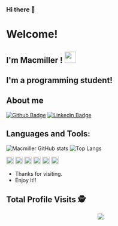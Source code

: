### Hi there 👋

# Welcome!

## I'm Macmiller ! <img src=https://github.com/TheDudeThatCode/TheDudeThatCode/blob/master/Assets/Earth.gif width="30">

## I'm a programming student!

## About me

[![Github Badge](https://img.shields.io/badge/-Github-000?style=flat-square&logo=Github&logoColor=white&link=https://github.com/macmiller87)](https://github.com/macmiller87)
[![Linkedin Badge](https://img.shields.io/badge/-LinkedIn-blue?style=flat-square&logo=Linkedin&logoColor=white&link=https://www.linkedin.com/in/macmillerduarte/)](https://www.linkedin.com/in/macmillerduarte/)

## Languages and Tools:
 
![Macmiller GitHub stats](https://github-readme-stats.vercel.app/api?username=macmiller87&show_icons=true)
![Top Langs](https://github-readme-stats.vercel.app/api/top-langs/?username=macmiller87&layout=compact&show_icons=true)

<code><img height="20" src="https://img.shields.io/badge/JavaScript-F7DF1E?style=for-the-badge&logo=javascript&logoColor=black"></code>
<code><img height="20" src="https://img.shields.io/badge/Node.js-43853D?style=for-the-badge&logo=node.js&logoColor=white"></code>
<code><img height="20" src="https://img.shields.io/badge/C%23-239120?style=for-the-badge&logo=c-sharp&logoColor=white"></code>
<code><img height="20" src="https://img.shields.io/badge/HTML5-E34F26?style=for-the-badge&logo=html5&logoColor=white"></code>
<code><img height="20" src="https://img.shields.io/badge/SQLite-07405E?style=for-the-badge&logo=sqlite&logoColor=white"></code>
<code><img height="20" src="https://img.shields.io/badge/Git-F05032?style=for-the-badge&logo=git&logoColor=white"></code>

- Thanks for visiting.
- Enjoy it!!

 ## Total Profile Visits :detective:
 
 <p align="center"> 
   <img alingn="center" src="https://profile-counter.glitch.me/macmiller87/count.svg" />
 </p>

<!--
**macmiller87/Macmiller87** is a ✨ _special_ ✨ repository because its `README.md` (this file) appears on your GitHub profile.
-->
